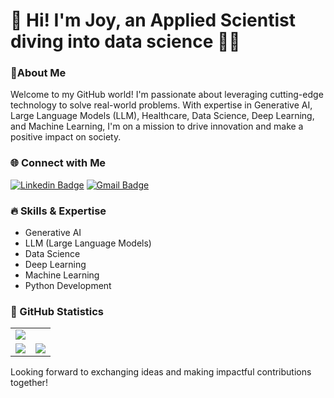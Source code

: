 # 👋 Hi! I'm Joy, an Applied Scientist diving into data science 👨‍💻 

### 🤵About Me 

Welcome to my GitHub world! I'm passionate about leveraging cutting-edge technology to solve real-world problems. With expertise in Generative AI, Large Language Models (LLM), Healthcare, Data Science, Deep Learning, and Machine Learning, I'm on a mission to drive innovation and make a positive impact on society.

### 🌐 Connect with Me
[![Linkedin Badge](https://img.shields.io/badge/-LinkedIn-blue?style=flat-square&logo=Linkedin&logoColor=white&link=https://www.linkedin.com/in/joydeb-mondal/)](https://www.linkedin.com/in/joydeb-mondal/)
[![Gmail Badge](https://img.shields.io/badge/-Gmail-d14836?style=flat-square&logo=Gmail&logoColor=white)](mailto:mail@joydeb28@gmail.com)


### 🔥 Skills & Expertise 
- Generative AI
- LLM (Large Language Models)
- Data Science
- Deep Learning
- Machine Learning
- Python Development

### 📃 GitHub Statistics
<table>
	<tr>
		<td colspan = "2"><img src="https://github-readme-activity-graph.vercel.app/graph?username=joydeb28&bg_color=2e3440&hide_border=true&point=false&line=88c0d0&radius=8&area=true&area_color=88c0d0&title_color=ffffff&color=ffffff"></a></td>
	</tr>
	<tr>
		<td><img src="https://github-readme-streak-stats.herokuapp.com/?user=joydeb28&theme=nord"></a></td>
		<td><a href="https://adithyask.com"><img src="http://github-profile-summary-cards.vercel.app/api/cards/profile-details?username=joydeb28&theme=nord_dark"></a></td>
	</tr>
	</table>

Looking forward to exchanging ideas and making impactful contributions together!

